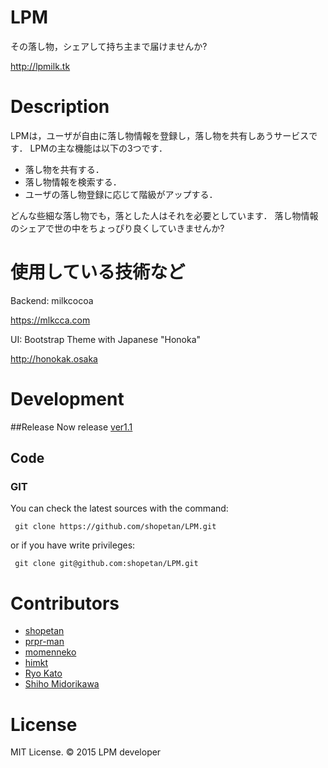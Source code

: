 # LPM

その落し物，シェアして持ち主まで届けませんか?

http://lpmilk.tk

# Description

LPMは，ユーザが自由に落し物情報を登録し，落し物を共有しあうサービスです．
LPMの主な機能は以下の3つです．

* 落し物を共有する．
* 落し物情報を検索する．
* ユーザの落し物登録に応じて階級がアップする．

どんな些細な落し物でも，落とした人はそれを必要としています．
落し物情報のシェアで世の中をちょっぴり良くしていきませんか?

# 使用している技術など

Backend: milkcocoa

https://mlkcca.com

UI: Bootstrap Theme with Japanese "Honoka"

http://honokak.osaka

# Development

##Release
Now release [ver1.1](https://github.com/shopetan/LPM/releases/tag/v1.1)

## Code

### GIT

You can check the latest sources with the command:

```
 git clone https://github.com/shopetan/LPM.git
```

or if you have write privileges:

```
 git clone git@github.com:shopetan/LPM.git
```
# Contributors

* [shopetan](https://github.com/shopetan)
* [prpr-man](https://github.com/prpr-man)
* [momenneko](https://github.com/momenneko)
* [himkt](https://github.com/himkt)
* [Ryo Kato](https://github.com/clariroid)
* [Shiho Midorikawa](https://github.com/elliptic-shiho)

# License

MIT License. © 2015 LPM developer
